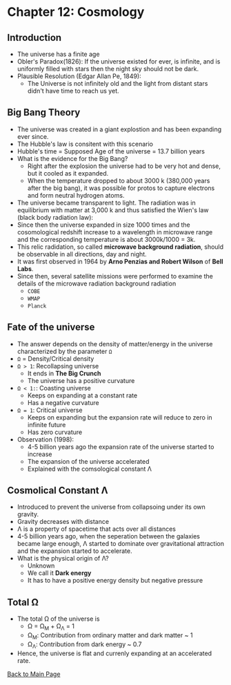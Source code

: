 # Chapter 12: Cosmology

## Introduction

- The universe has a finite age
- Obler's Paradox(1826): If the universe existed for ever, is infinite, and is uniformly filled with stars then the night sky should not be dark.
- Plausible Resolution (Edgar Allan Pe, 1849):
  - The Universe is not infinitely old and the light from distant stars didn't have time to reach us yet.

## Big Bang Theory

- The universe was created in a giant explostion and has been expanding ever since.
- The Hubble's law is consitent with this scenario
- Hubble's time = Supposed Age of the universe = 13.7 billion years
- What is the evidence for the Big Bang?
  - Right after the explosion the universe had to be very hot and dense, but it cooled as it expanded.
  - When the temperature dropped to about 3000 k (380,000 years after the big bang), it was possible for protos to capture electrons and form neutral hydrogen atoms.
- The universe became transparent to light. The radiation was in equilibrium with matter at 3,000 k and thus satisfied the Wien's law (black body radiation law):
- Since then the universe expanded in size 1000 times and the cosomological redshift increase to a wavelength in microwave range and the corresponding temperature is about 3000k/1000 = 3k.
- This relic radidation, so called **microwave background radiation**, should be observable in all directions, day and night.
- It was first observed in 1964 by **Arno Penzias and Robert Wilson** of **Bell Labs**.
- Since then, several satellite missions were performed to examine the details of the microwave radiation background radiation
  - `COBE`
  - `WMAP`
  - `Planck`

## Fate of the universe

- The answer depends on the density of matter/energy in the universe characterized by the parameter `Ω`
- `Ω` = Density/Critical density
- `Ω > 1`: Recollapsing universe
  - It ends in **The Big Crunch**
  - The universe has a positive curvature
- `Ω < 1:`: Coasting universe
  - Keeps on expanding at a constant rate
  - Has a negative curvature
- `Ω = 1`: Critical universe
  - Keeps on expanding but the expansion rate will reduce to zero in infinite future
  - Has zero curvature
- Observation (1998):
  - 4-5 billion years ago the expansion rate of the universe started to increase
  - The expansion of the universe accelerated
  - Explained with the comsological constant Λ

## Cosmolical Constant Λ

- Introduced to prevent the universe from collapsoing under its own gravity.
- Gravity decreases with distance
- Λ is a property of spacetime that acts over all distances
- 4-5 billion years ago, when the seperation between the galaxies became large enough, Λ started to dominate over gravitational attraction and the expansion started to accelerate.
- What is the physical origin of Λ?
  - Unknown
  - We call it **Dark energy**
  - It has to have a positive energy density but negative pressure

## Total Ω

- The total Ω of the universe is 
  - Ω = Ω<sub>M</sub> + Ω<sub>Λ</sub> = 1
  - Ω<sub>M</sub>: Contribution from ordinary matter and dark matter ~ 1
  - Ω<sub>Λ</sub>: Contribution from dark energy ~ 0.7
- Hence, the universe is flat and currenly expanding at an accelerated rate.

[Back to Main Page](./)
